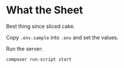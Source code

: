 # What the Sheet
Best thing since sliced cake.

Copy `.env.sample` into `.env` and set the values.

Run the server:
```bash
composer run-script start
```
